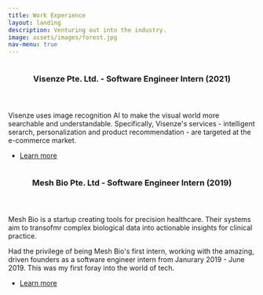 ```yaml
---
title: Work Experience
layout: landing
description: Venturing out into the industry.
image: assets/images/forest.jpg
nav-menu: true
---
```


<!-- Main -->
<div id="main">

<!-- One
<section id="one">
	<div class="inner">
		<header class="major">
			<h2>Hi, my name is Maxx.</h2>
		</header>
		<p>Hi, my name is Maxx. View my portfolio and list of stuff I've done below!
</p>
	</div>
</section> -->

<!-- Two -->
<section id="two" class="spotlights">
	<section>
		<a href="visenze.html" class="image">
			<img src="{% link assets/images/visenze.png %}" alt="" data-position="top center" />
		</a>
		<div class="content">
			<div class="inner">
				<header class="major">
					<h3>Visenze Pte. Ltd. - Software Engineer Intern (2021)</h3>
				</header>
				<p>Visenze uses image recognition AI to make the visual world more searchable and understandable. Specifically, Visenze's services - intelligent serarch, personalization and product recommendation - are targeted at the e-commerce market. </p>
				<ul class="actions">
					<li><a href="visenze.html" class="button">Learn more</a></li>
				</ul>
			</div>
		</div>
	</section>
	<section>
		<a href="meshBio.html" class="image">
			<img src="{% link assets/images/mesh-logo.png %}" alt="" data-position="center center" />
		</a>
		<div class="content">
			<div class="inner">
				<header class="major">
					<h3>Mesh Bio Pte. Ltd - Software Engineer Intern (2019)</h3>
				</header>
				<p>Mesh Bio is a startup creating tools for precision healthcare. Their systems aim to transofmr complex biological data into actionable insights for clinical practice. </p>
				<p>Had the privilege of being Mesh Bio's first intern, working with the amazing, driven founders as a software engineer intern from Janurary 2019 - June 2019. This was my first foray into the world of tech.</p>
				<ul class="actions">
					<li><a href="meshBio.html" class="button">Learn more</a></li>
				</ul>
			</div>
		</div>
	</section>
	
</section>

<!-- Three
<section id="three">
	<div class="inner">
		<header class="major">
			<h2>Massa libero</h2>
		</header>
		<p>Nullam et orci eu lorem consequat tincidunt vivamus et sagittis libero. Mauris aliquet magna magna sed nunc rhoncus pharetra. Pellentesque condimentum sem. In efficitur ligula tate urna. Maecenas laoreet massa vel lacinia pellentesque lorem ipsum dolor. Nullam et orci eu lorem consequat tincidunt. Vivamus et sagittis libero. Mauris aliquet magna magna sed nunc rhoncus amet pharetra et feugiat tempus.</p>
		<ul class="actions">
			<li><a href="generic.html" class="button next">Get Started</a></li>
		</ul>
	</div>
</section> -->

</div>
